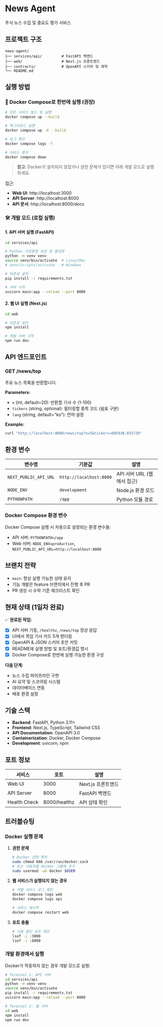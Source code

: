 # News Agent

주식 뉴스 수집 및 중요도 평가 서비스

## 프로젝트 구조

```
news-agent/
├── services/api/         # FastAPI 백엔드
├── web/                  # Next.js 프론트엔드
├── contracts/            # OpenAPI 스키마 및 계약
└── README.md
```

## 실행 방법

### 🐳 Docker Compose로 한번에 실행 (권장)

```bash
# 모든 서비스 빌드 및 실행
docker compose up --build

# 백그라운드 실행
docker compose up -d --build

# 로그 확인
docker compose logs -f

# 서비스 중지
docker compose down
```

> **참고**: Docker가 설치되지 않았거나 권한 문제가 있다면 아래 개발 모드로 실행하세요.

접근:
- **Web UI**: http://localhost:3000
- **API Server**: http://localhost:8000  
- **API 문서**: http://localhost:8000/docs

### 🛠️ 개발 모드 (로컬 실행)

#### 1. API 서버 실행 (FastAPI)

```bash
cd services/api

# Python 가상환경 생성 및 활성화
python -m venv venv
source venv/bin/activate  # Linux/Mac
# venv\Scripts\activate   # Windows

# 의존성 설치
pip install -r requirements.txt

# 서버 시작
uvicorn main:app --reload --port 8000
```

#### 2. 웹 UI 실행 (Next.js)

```bash
cd web

# 의존성 설치
npm install

# 개발 서버 시작
npm run dev
```

## API 엔드포인트

### GET /news/top

주요 뉴스 목록을 반환합니다.

**Parameters:**
- `n` (int, default=20): 반환할 기사 수 (1-100)
- `tickers` (string, optional): 필터링할 종목 코드 (쉼표 구분)
- `lang` (string, default="ko"): 언어 설정

**Example:**
```bash
curl "http://localhost:8000/news/top?n=5&tickers=005930,035720"
```

## 환경 변수

| 변수명 | 기본값 | 설명 |
|--------|--------|------|
| `NEXT_PUBLIC_API_URL` | `http://localhost:8000` | API 서버 URL (웹에서 접근) |
| `NODE_ENV` | `development` | Node.js 환경 모드 |
| `PYTHONPATH` | `/app` | Python 모듈 경로 |

### Docker Compose 환경 변수

Docker Compose 실행 시 자동으로 설정되는 환경 변수들:
- API 서버: `PYTHONPATH=/app`
- Web 서버: `NODE_ENV=production`, `NEXT_PUBLIC_API_URL=http://localhost:8000`

## 브랜치 전략

- `main`: 항상 실행 가능한 상태 유지
- 기능 개발은 feature 브랜치에서 진행 후 PR
- PR 생성 시 수락 기준 체크리스트 확인

## 현재 상태 (1일차 완료)

✅ **완료된 작업:**
- [x] API 서버 기동, `/healthz`, `/news/top` 정상 응답
- [x] UI에서 목업 기사 카드 5개 렌더링
- [x] OpenAPI & JSON 스키마 초안 커밋
- [x] README에 실행 방법 및 포트/환경값 명시
- [x] Docker Compose로 한번에 실행 가능한 환경 구성

**다음 단계:**
- 뉴스 수집 파이프라인 구현
- AI 요약 및 스코어링 시스템
- 데이터베이스 연동
- 배포 환경 설정

## 기술 스택

- **Backend**: FastAPI, Python 3.11+
- **Frontend**: Next.js, TypeScript, Tailwind CSS
- **API Documentation**: OpenAPI 3.0
- **Containerization**: Docker, Docker Compose
- **Development**: uvicorn, npm

## 포트 정보

| 서비스 | 포트 | 설명 |
|--------|------|------|
| Web UI | 3000 | Next.js 프론트엔드 |
| API Server | 8000 | FastAPI 백엔드 |
| Health Check | 8000/healthz | API 상태 확인 |

## 트러블슈팅

### Docker 실행 문제

1. **권한 문제**
   ```bash
   # Docker 권한 확인
   sudo chmod 666 /var/run/docker.sock
   # 또는 사용자를 docker 그룹에 추가
   sudo usermod -aG docker $USER
   ```

2. **웹 서비스가 실행되지 않는 경우**
   ```bash
   # 개별 서비스 로그 확인
   docker compose logs web
   docker compose logs api
   
   # 서비스 재시작
   docker compose restart web
   ```

3. **포트 충돌**
   ```bash
   # 사용 중인 포트 확인
   lsof -i :3000
   lsof -i :8000
   ```

### 개발 환경에서 실행

Docker가 작동하지 않는 경우 개발 모드로 실행:

```bash
# Terminal 1: API 서버
cd services/api
python -m venv venv
source venv/bin/activate
pip install -r requirements.txt
uvicorn main:app --reload --port 8000

# Terminal 2: 웹 서버  
cd web
npm install
npm run dev
```